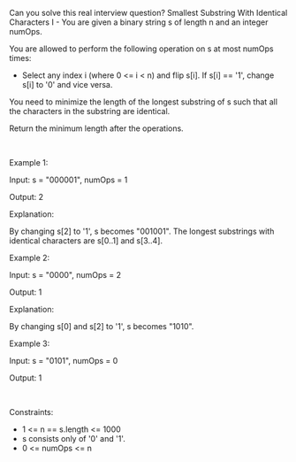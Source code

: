 Can you solve this real interview question? Smallest Substring With Identical Characters I - You are given a binary string s of length n and an integer numOps.

You are allowed to perform the following operation on s at most numOps times:

 * Select any index i (where 0 <= i < n) and flip s[i]. If s[i] == '1', change s[i] to '0' and vice versa.

You need to minimize the length of the longest substring of s such that all the characters in the substring are identical.

Return the minimum length after the operations.

 

Example 1:

Input: s = "000001", numOps = 1

Output: 2

Explanation: 

By changing s[2] to '1', s becomes "001001". The longest substrings with identical characters are s[0..1] and s[3..4].

Example 2:

Input: s = "0000", numOps = 2

Output: 1

Explanation: 

By changing s[0] and s[2] to '1', s becomes "1010".

Example 3:

Input: s = "0101", numOps = 0

Output: 1

 

Constraints:

 * 1 <= n == s.length <= 1000
 * s consists only of '0' and '1'.
 * 0 <= numOps <= n